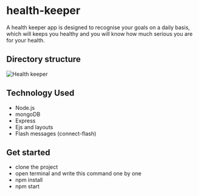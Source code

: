 # health-keeper
A health keeper app is designed to recognise your goals on a daily basis, which will keeps you healthy and you will know how much serious you are for your health.

## Directory structure
![Health keeper](https://user-images.githubusercontent.com/89356818/153579422-205d6e08-ee49-4570-a90e-54ea2d1dc448.jpeg)

## Technology Used 
- Node.js
- mongoDB
- Express
- Ejs and layouts
- Flash messages (connect-flash)

## Get started
- clone the project
- open terminal and write this command one by one
- npm install
- npm start
